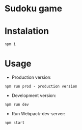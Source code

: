 ﻿# Sudoku game

# Instalation
```
npm i
```


# Usage
* Production version:
```
npm run prod - production version
```
* Development version:
```
npm run dev
```
* Run Webpack-dev-server:
```
npm start
```
